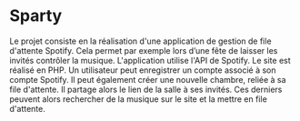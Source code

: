 # Sparty
Le projet consiste en la réalisation d'une application de gestion de file d'attente Spotify. Cela permet par exemple lors d’une fête de laisser les invités contrôler la musique. L'application utilise l'API de Spotify. Le site est réalisé en PHP. Un utilisateur peut enregistrer un compte associé à son compte Spotify. Il peut également créer une nouvelle chambre, reliée à sa file d'attente. Il partage alors le lien de la salle à ses invités. Ces derniers peuvent alors rechercher de la musique sur le site et la mettre en file d'attente.
